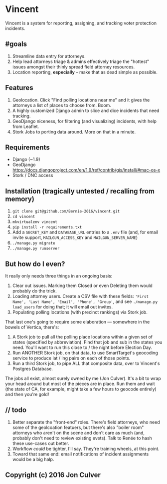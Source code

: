 # Vincent

Vincent is a system for reporting, assigning, and tracking voter protection incidents.

## #goals
1. Streamline data entry for attorneys.
2. Help lead attorneys triage & admins effectively triage the "hottest" issues amongst their thinly spread field attorney resources.
3. Location reporting, **especially** – make that as dead simple as possible.

## Features
1. Geolocation. Click "Find polling locations near me" and it gives the attorneys a list of places to choose from. Boom.
2. A highly customized Django admin to slice and dice incidents that need tracking.
3. GeoDjango niceness, for filtering (and visualizing) incidents, with help from Leaflet.
4. Stork Jobs to porting data around. More on that in a minute.

## Requirements

- Django (~1.9)
- GeoDjango https://docs.djangoproject.com/en/1.9/ref/contrib/gis/install/#mac-os-x
- Stork / DNC access

## Installation (tragically untested / recalling from memory)

1. `git clone git@github.com/Bernie-2016/vincent.git`
2. `cd vincent`
3. `mkvirtualenv vincent`
4. `pip install -r requirements.txt`
5. Add a `SECRET_KEY` and `DATABASE_URL` entries to a `.env` file (and, for email invite support, `MAILGUN_ACCESS_KEY` and `MAILGUN_SERVER_NAME`)
6. `./manage.py migrate`
7. `./manage.py runserver`

## But how do I even?

It really only needs three things in an ongoing basis:
1. Clear out issues. Marking them Closed or even Deleting them would probably do the trick.
2. Loading attorney users. Create a CSV file with these fields: `'First Name', 'Last Name', 'Email', 'Phone', 'Group'`, and see `./manage.py load_users` for doing that; it will email out invites.
3. Populating polling locations (with precinct rankings) via Stork job.

That last one's going to require some elaboration — somewhere in the bowels of Vertica, there's:

1. A Stork job to pull all the polling place locations within a given set of states (specified by abbreviation). Find that job and sub in the states you need. You'll want to run this close to / the night before Election Day.
2. Run ANOTHER Stork job, on that data, to use SmartTarget's geocoding service to produce lat / lng pairs on each of those points.
3. Run a third Stork job, to pipe ALL that composite data, over to Vincent's Postgres Database.

The jobs all exist, almost surely owned by me (Jon Culver). It's a bit to wrap your head around but most of the pieces are in place. Run them and wait (the state of CA, for example, might take a few hours to geocode entirely) and then you're gold!

## // todo
1. Better separate the "front-end" roles. There's field attorneys, who need some of the geolcoation featuers, but there's also "boiler room" attorneys who aren't on the scene and don't care as much (and, probably don't need to review existing evets). Talk to Renée to hash these use-cases out better.
2. Workflow _could_ be tighter, I'll say. They're training wheels, at this point.
3. Toward that same end: email notifications of incident assignments would be a big halp.

## Copyright (c) 2016 Jon Culver
